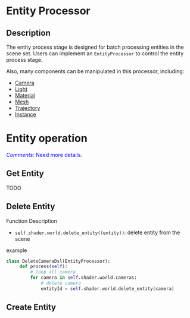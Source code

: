 # Entity Processor

## Description

The entity process stage is designed for batch processing entities in the scene set. 
Users can implement an `EntityProcessor` to control the entity process stage.

Also, many components can be manipulated in this processor, including:
- [Camera](dsl/camera.md)
- [Light](dsl/light.md)
- [Material](dsl/material.md)
- [Mesh](dsl/mesh.md)
- [Trajectory](dsl/trajectory.md)
- [Instance](dsl/instance.md)

<!-- ### Function

|Function   |Description    |
|---    |---    |
|delete(enitiy) |delete an entity in the scene|
|copy(entity)   |copy an entity in the scene|
|get_rooms()    |return the room list (list of `class Room`)|

Also, many components can be manipulated, including:

- [Camera Component](./camera.md)
- [Trajectory Component](./trajectory.md)
- [Light Component](./light.md)
- [Material Component](./material.md)
- [Mesh Component](./mesh.md)
- [Transform Component](./transform.md)
- [Other Component](./other.md)

## Example

Delete an entity in the scene according to its type.

```python
class EntityExample(EntityProcessor):
    def process(self):
        for entity, (furnitureComp, semanticComp) in self.world.get_components(FurnitureComponent, SemanticComponent):
            if semanticComp.get_category() == "Desk":
                self.delete(entity)
``` -->

# Entity operation

<span style="color:blue">*Comments:* Need more details.</span>
## Get Entity
TODO

## Delete Entity
Function Description
* ```self.shader.world.delete_entity((entity))```: delete entity from the scene

example
```python
class DeleteCameraDsl(EntityProcessor):
     def process(self):
         # loop all camera
         for camera in self.shader.world.cameras:
             # delete camera
             entityId = self.shader.world.delete_entity(camera)
```

## Create Entity